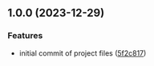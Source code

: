 ## 1.0.0 (2023-12-29)

### Features

- initial commit of project files ([5f2c817](https://github.com/psyrendust/synology-plex-update/commit/5f2c817d4ab21c070757e30b8ddf5fd8441a75b5))

